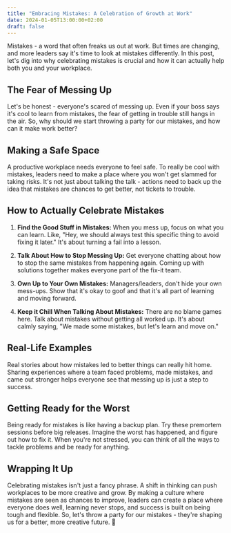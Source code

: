 ```yaml
---
title: "Embracing Mistakes: A Celebration of Growth at Work"
date: 2024-01-05T13:00:00+02:00
draft: false
---
```


Mistakes - a word that often freaks us out at work. But times are changing, and more leaders say it's time 
to look at mistakes differently. In this post, let's dig into why celebrating mistakes is crucial and how 
it can actually help both you and your workplace.

## The Fear of Messing Up

Let's be honest - everyone's scared of messing up. Even if your boss says it's cool to learn from mistakes, 
the fear of getting in trouble still hangs in the air. So, why should we start throwing a party for our mistakes, 
and how can it make work better?

## Making a Safe Space

A productive workplace needs everyone to feel safe. To really be cool with mistakes, leaders need to make a 
place where you won't get slammed for taking risks. It's not just about talking the talk - actions need to 
back up the idea that mistakes are chances to get better, not tickets to trouble.

## How to Actually Celebrate Mistakes

1. **Find the Good Stuff in Mistakes:**
   When you mess up, focus on what you can learn. Like, "Hey, we should always test this specific thing 
to avoid fixing it later." It's about turning a fail into a lesson.

2. **Talk About How to Stop Messing Up:**
   Get everyone chatting about how to stop the same mistakes from happening again. Coming up with solutions 
together makes everyone part of the fix-it team.

3. **Own Up to Your Own Mistakes:**
   Managers/leaders, don't hide your own mess-ups. Show that it's okay to goof and that it's all part of 
learning and moving forward.

4. **Keep it Chill When Talking About Mistakes:**
   There are no blame games here. Talk about mistakes without getting all worked up. It's about calmly saying,
"We made some mistakes, but let's learn and move on."

## Real-Life Examples

Real stories about how mistakes led to better things can really hit home. Sharing experiences where a team 
faced problems, made mistakes, and came out stronger helps everyone see that messing up is just a step to success.

## Getting Ready for the Worst

Being ready for mistakes is like having a backup plan. Try these premortem sessions before big releases. 
Imagine the worst has happened, and figure out how to fix it. When you're not stressed, you can think of all the 
ways to tackle problems and be ready for anything.

## Wrapping It Up

Celebrating mistakes isn't just a fancy phrase. A shift in thinking can push workplaces to be more creative and grow. 
By making a culture where mistakes are seen as chances to improve, leaders can create a place where everyone does well, 
learning never stops, and success is built on being tough and flexible. So, let's throw a party for our mistakes - 
they're shaping us for a better, more creative future. 🎉
